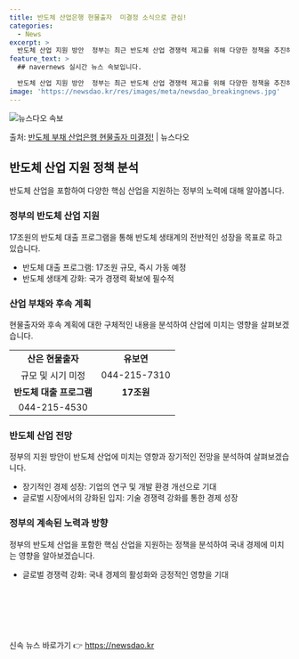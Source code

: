 ```yaml
---
title: 반도체 산업은행 현물출자  미결정 소식으로 관심!
categories:
  - News
excerpt: >
  반도체 산업 지원 방안  정부는 최근 반도체 산업 경쟁력 제고를 위해 다양한 정책을 추진하고 있습니다. 특히…
feature_text: >
  ## navernews 실시간 뉴스 속보입니다.

  반도체 산업 지원 방안  정부는 최근 반도체 산업 경쟁력 제고를 위해 다양한 정책을 추진하고 있습니다. 특히…
image: 'https://newsdao.kr/res/images/meta/newsdao_breakingnews.jpg'
---
```


![뉴스다오 속보](https://newsdao.kr/res/images/meta/newsdao_breakingnews.jpg)

<p>출처: <a href="https://newsdao.kr/4138" rel="dofollow">반도체 부채 산업은행 현물출자 미결정!</a> | 뉴스다오</p>

<h2 data-ke-size="size26">반도체 산업 지원 정책 분석</h2>
<p data-ke-size="size16">반도체 산업을 포함하여 다양한 핵심 산업을 지원하는 정부의 노력에 대해 알아봅니다.</p>

<h3>정부의 반도체 산업 지원</h3>
<p data-ke-size="size16">17조원의 반도체 대출 프로그램을 통해 반도체 생태계의 전반적인 성장을 목표로 하고 있습니다.</p>

<ul>
  <li>반도체 대출 프로그램: 17조원 규모, 즉시 가동 예정</li>
  <li>반도체 생태계 강화: 국가 경쟁력 확보에 필수적</li>
</ul>

<h3>산업 부채와 후속 계획</h3>
<p data-ke-size="size16">현물출자와 후속 계획에 대한 구체적인 내용을 분석하여 산업에 미치는 영향을 살펴보겠습니다.</p>
<table>
  <tr>
    <td style="text-align: center; height: 17px;"><b>산은 현물출자</b></td>
    <td style="text-align: center; height: 17px;"><b>유보연</b></td>
  </tr>
  <tr>
    <td style="text-align: center; height: 17px;">규모 및 시기 미정</td>
    <td style="text-align: center; height: 17px;">044-215-7310</td>
  </tr>
  <tr>
    <td style="text-align: center; height: 17px;"><b>반도체 대출 프로그램</b></td>
    <td style="text-align: center; height: 17px;"><b>17조원</b></td>
  </tr>
  <tr>
    <td style="text-align: center; height: 17px;">044-215-4530</td>
  </tr>
</table>

<h3>반도체 산업 전망</h3>
<p data-ke-size="size16">정부의 지원 방안이 반도체 산업에 미치는 영향과 장기적인 전망을 분석하여 살펴보겠습니다.</p>

<ul>
  <li>장기적인 경제 성장: 기업의 연구 및 개발 환경 개선으로 기대</li>
  <li>글로벌 시장에서의 강화된 입지: 기술 경쟁력 강화를 통한 경제 성장</li>
</ul>

<h3>정부의 계속된 노력과 방향</h3>
<p data-ke-size="size16">정부의 반도체 산업을 포함한 핵심 산업을 지원하는 정책을 분석하여 국내 경제에 미치는 영향을 알아보겠습니다.</p>

<ul>
  <li>글로벌 경쟁력 강화: 국내 경제의 활성화와 긍정적인 영향을 기대</li>
</ul>

<p data-ke-size="size16">&nbsp;</p>
<p data-ke-size="size16">&nbsp;</p>
<p data-ke-size="size16">&nbsp;</p> 

신속 뉴스 바로가기 👉 <a href="https://newsdao.kr" rel="dofollow">https://newsdao.kr</a>


